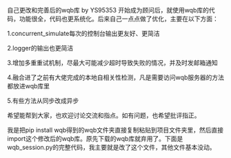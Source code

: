 自己更改和完善后的wqb库 by YS95353
开始成为顾问后，就使用wqb库的代码，功能很全，代码也更系统化。后来自己一点点做了优化，主要在以下方面：

1.concurrent_simulate每次的控制台输出更友好、更简洁

2.logger的输出也更简洁

3.增加多重重试机制，尽最大可能减少超时导致失败的情况，并及时发邮箱通知

4.融合进了之前有大佬完成的本地自相关性检测，凡是需要访问wqb服务器的方法都放进wqb库里

5.有些方法从同步改成异步

希望能帮到大家，也欢迎讨论交流和指点。如有问题，也希望批评指正。

我是把pip install wqb得到的wqb文件夹直接复制粘贴到项目文件夹里，然后直接import这个修改后的wqb库。原先下载的wqb库就弃用了。下面是wqb_session.py的完整代码，我主要就是改了这个文件，其他文件基本没动。